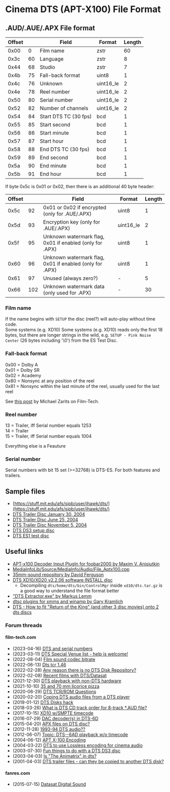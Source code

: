 # Cinema DTS (APT-X100) File Format

## .AUD/.AUE/.APX File format
|Offset||Field|Format|Length|
|-|-|-|-|-|
|0x00|0|Film name|zstr|60|
|0x3c|60|Language|zstr|8|
|0x44|68|Studio|zstr|7|
|0x4b|75|Fall-back format|uint8|1|
|0x4c|76|Unknown|uint16_le|2|
|0x4e|78|Reel number|uint16_le|2|
|0x50|80|Serial number|uint16_le|2|
|0x52|82|Number of channels|uint16_le|2|
|0x54|84|Start DTS TC (30 fps)|bcd|1|
|0x55|85|Start second|bcd|1|
|0x56|86|Start minute|bcd|1|
|0x57|87|Start hour|bcd|1|
|0x58|88|End DTS TC (30 fps)|bcd|1|
|0x59|89|End second|bcd|1|
|0x5a|90|End minute|bcd|1|
|0x5b|91|End hour|bcd|1|

If byte 0x5c is 0x01 or 0x02, then there is an additional 40 byte header:

|Offset||Field|Format|Length|
|-|-|-|-|-|
|0x5c|92|0x01 or 0x02 if encrypted (only for .AUE/.APX)|uint8|1|
|0x5d|93|Encryption key (only for .AUE/.APX)|uint16_le|2|
|0x5f|95|Unknown watermark flag, 0x01 if enabled (only for .APX)|uint8|1|
|0x60|96|Unknown watermark flag, 0x01 if enabled (only for .APX)|uint8|1|
|0x61|97|Unused (always zero?)|-|5|
|0x66|102|Unknown watermark data (only used for .APX)|-|30|


### Film name
If the name begins with `SETUP` the disc (reel?) will auto-play without time code.  
Some systems (e.g. XD10) Some systems (e.g. XD10) reads only the first 18 bytes, but there are longer strings in the wild, e.g. `SETUP - Pink Noise Center` (26 bytes including '\0') from the ES Test Disc.

### Fall-back format
0x00 = Dolby A  
0x01 = Dolby SR  
0x02 = Academy  
0x80 = Nonsync at any position of the reel  
0x81 = Nonsync within the last minute of the reel, usually used for the last reel

See [this post](http://www.film-tech.com/cgi-bin/ubb/f1/t012390/p3.html#000033) by Michael Zarits on Film-Tech.

### Reel number
13 = Trailer, iff Serial number equals 1253  
14 = Trailer  
15 = Trailer, iff Serial number equals 1004

Everything else is a Feauture

### Serial number
Serial numbers with bit 15 set (>=32768) is DTS-ES. For both features and trailers.

## Sample files
- [https://stuff.mit.edu/afs/sipb/user/jhawk/dts/](https://stuff.mit.edu/afs/sipb/user/jhawk/dts/)
- [DTS Trailer Disc January 30, 2004](https://archive.org/details/dts_cinema_audio_collection)
- [DTS Trailer Disc June 25, 2004](https://archive.org/details/dts_06-25-2004)
- [DTS Trailer Disc November 5, 2004](https://archive.org/details/dts_11-05-2004)
- [DTS DS3 setup disc](http://www.film-tech.com/warehouse/manuals/DS3.iso.gz)
- [DTS ES1 test disc](http://www.film-tech.com/warehouse/manuals/ES1.zip)

## Useful links
- [APT-x100 Decoder Input PlugIn for foobar2000 by Maxim V. Anisiutkin](https://sourceforge.net/projects/dvdadecoder/files/foo_input_apt-x100/)
- [MediaInfoLib/Source/MediaInfo/Audio/File_Aptx100.cpp](https://github.com/MediaArea/MediaInfoLib/blob/master/Source/MediaInfo/Audio/File_Aptx100.cpp)
- [35mm-sound repository by David Ferguson](https://github.com/davidferguson/35mm-sound)
- [DTS XD10/XD20 v2.2.06 software INSTALL disc](http://www.film-tech.com/warehouse/manuals/DTS-XD10-XD20_v2.2.06_InstallWithNotes.zip)
  - Decompiling `dts/home/dts/bin/ControlMgr` inside `xd10/dts.tar.gz` is a good way to understand the file format better
- ["DTS Extractor.exe" by Markus Lemm](http://www.film-tech.com/warehouse/manuals/DTSExtractor.zip)
- [dtsc plugins for xmms and winamp by Gary Kramlich](https://sourceforge.net/projects/in-dtsc/)
- [DTS - How to fit "Return of the King" (and other 3 disc movies) onto 2 dts discs](http://www.film-tech.com/warehouse/index.php?category=5)

### Forum threads

#### film-tech.com
- (2023-04-16) [DTS and serial numbers](http://www.film-tech.com/vbb/forum/digital-cinema-forum/28838-dts-and-serial-numbers)
- (2023-03-11) [DTS Special Venue list - help is welcome!](http://www.film-tech.com/vbb/forum/digital-cinema-forum/27934-dts-special-venue-list-help-is-welcome)
- (2022-08-04) [Film sound codec bitrate](http://www.film-tech.com/vbb/forum/digital-cinema-forum/22725-film-sound-codec-bitrate)
- (2022-06-13) [Dts tcr 1.46](http://www.film-tech.com/vbb/forum/digital-cinema-forum/21559-dts-tcr-1-46)
- (2022-02-28) [Any reason there is no DTS Disk Repository?](http://www.film-tech.com/vbb/forum/digital-cinema-forum/18542-any-reason-there-is-no-dts-disk-repository)
- (2022-02-08) [Recent films with DTS/Datasat](http://www.film-tech.com/vbb/forum/digital-cinema-forum/17953-recent-films-with-dts-datasat)
- (2021-12-30) [DTS playback with non-DTS hardware](http://www.film-tech.com/vbb/forum/digital-cinema-forum/16764-dts-playback-with-non-dts-hardware)
- (2021-10-10) [35 and 70 mm licorice pizza](http://www.film-tech.com/vbb/forum/digital-cinema-forum/14760-35-and-70-mm-licorice-pizza)
- (2020-06-29) [DTS TCR/ROM Questions](http://www.film-tech.com/vbb/forum/digital-cinema-forum/3973-dts-tcr-rom-questions)
- (2020-02-20) [Coping DTS audio files from a DTS player](http://film-tech.com/vbb/forum/digital-cinema-forum/1114-coping-dts-audio-files-from-a-dts-player)
- (2019-01-12) [DTS Disks hack](http://www.film-tech.com/ubb/f1/t012390.html)
- (2018-03-26) [What is DTS CD track order for 8-track *.AUD file?](http://www.film-tech.com/ubb/f1/t012286.html)
- (2017-10-15) [XD10 w/SMPTE timecode](http://www.film-tech.com/ubb/f1/t012210.html)
- (2016-07-29) [DAC decoder(s) in DTS-6D](http://www.film-tech.com/ubb/f1/t012031.html)
- (2015-04-20) [APX files on DTS disc?](http://www.film-tech.com/ubb/f1/t011814.html)
- (2012-11-28) [1993-94 DTS audio??](http://www.film-tech.com/ubb/f1/t011351.html)
- (2012-06-07) [Topic: DTS--6AD playback w/o timecode](http://www.film-tech.com/ubb/f1/t011245.html)
- (2004-06-12) [APT X-100 Encoding](http://www.film-tech.com/ubb/f1/t006266.html)
- (2004-03-22) [DTS to use Lossless encoding for cinema audio](http://www.film-tech.com/ubb/f1/t005983.html)
- (2003-07-30) [Fun things to do with a DTS DS3 disc](http://www.film-tech.com/ubb/f1/t005157.html)
- (2003-04-03) [Is "The Animatrix" in dts?](http://www.film-tech.com/ubb/f1/t004750.html)
- (2001-04-03) [DTS trailer files - can they be copied to another DTS disk?](http://www.film-tech.com/cgi-bin/ubb/f1/t002111.html)
  
#### fanres.com
- (2015-07-15) [Datasat Digital Sound](https://forum.fanres.com/thread-501.html)
